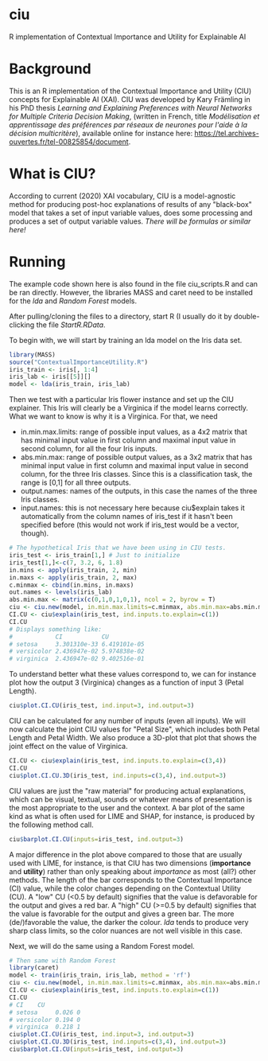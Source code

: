 # ciu
R implementation of Contextual Importance and Utility for Explainable AI

# Background

This is an R implementation of the Contextual Importance and Utility (CIU) concepts for Explainable AI (XAI). CIU was developed by Kary Främling in his PhD thesis *Learning and Explaining Preferences with Neural Networks for Multiple Criteria Decision Making*, (written in French, title *Modélisation et apprentissage des préférences par réseaux de neurones pour l'aide à la décision multicritère*), available online for instance here: https://tel.archives-ouvertes.fr/tel-00825854/document. 

# What is CIU?

According to current (2020) XAI vocabulary, CIU is a model-agnostic method for producing post-hoc explanations of results of any "black-box" model that takes a set of input variable values, does some processing and produces a set of output variable values. 
*There will be formulas or similar here!*

# Running

The example code shown here is also found in the file ciu_scripts.R and can be ran directly. However, the libraries MASS and caret need to be installed for the *lda* and *Random Forest* models. 

After pulling/cloning the files to a directory, start R (I usually do it by double-clicking the file *StartR.RData*. 

To begin with, we will start by training an lda model on the Iris data set. 

``` r
library(MASS)
source("ContextualImportanceUtility.R")
iris_train <- iris[, 1:4]
iris_lab <- iris[[5]][]
model <- lda(iris_train, iris_lab)
```

Then we test with a particular Iris flower instance and set up the CIU explainer. This Iris will clearly be a Virginica if the model learns correctly. What we want to know is why it is a Virginica. For that, we need 
* in.min.max.limits: range of possible input values, as a 4x2 matrix that has minimal input value in first column and maximal input value in second column, for all the four Iris inputs.
* abs.min.max: range of possible output values, as a 3x2 matrix that has minimal input value in first column and maximal input value in second column, for the three Iris classes. Since this is a classification task, the range is [0,1] for all three outputs. 
* output.names: names of the outputs, in this case the names of the three Iris classes.
* input.names: this is not necessary here because ciu$explain takes it automatically from the column names of iris_test if it hasn't been specified before (this would not work if iris_test would be a vector, though). 

``` r
# The hypothetical Iris that we have been using in CIU tests.
iris_test <- iris_train[1,] # Just to initialize
iris_test[1,]<-c(7, 3.2, 6, 1.8)
in.mins <- apply(iris_train, 2, min)
in.maxs <- apply(iris_train, 2, max)
c.minmax <- cbind(in.mins, in.maxs)
out.names <- levels(iris_lab)
abs.min.max <- matrix(c(0,1,0,1,0,1), ncol = 2, byrow = T)
ciu <- ciu.new(model, in.min.max.limits=c.minmax, abs.min.max=abs.min.max, output.names=out.names)
CI.CU <- ciu$explain(iris_test, ind.inputs.to.explain=c(1))
CI.CU
# Displays something like:
#            CI           CU
# setosa     3.301310e-33 6.419101e-05
# versicolor 2.436947e-02 5.974838e-02
# virginica  2.436947e-02 9.402516e-01
```

To understand better what these values correspond to, we can for instance plot how the output 3 (Virginica) changes as a function of input 3 (Petal Length).

``` r
ciu$plot.CI.CU(iris_test, ind.input=3, ind.output=3)
```
CIU can be calculated for any number of inputs (even all inputs). We will now calculate the joint CIU values for "Petal Size", which includes both Petal Length and Petal Width. We also produce a 3D-plot that plot that shows the joint effect on the value of Virginica.
``` r
CI.CU <- ciu$explain(iris_test, ind.inputs.to.explain=c(3,4))
CI.CU
ciu$plot.CI.CU.3D(iris_test, ind.inputs=c(3,4), ind.output=3)
```
CIU values are just the "raw material" for producing actual explanations, which can be visual, textual, sounds or whatever means of presentation is the most appropriate to the user and the context. A bar plot of the same kind as what is often used for LIME and SHAP, for instance, is produced by the following method call. 
``` r
ciu$barplot.CI.CU(inputs=iris_test, ind.output=3)
```
A major difference in the plot above compared to those that are usually used with LIME, for instance, is that CIU has two dimensions (**importance** and **utility**) rather than only speaking about *importance* as most (all?) other methods. The length of the bar corresponds to the Contextual Importance (CI) value, while the color changes depending on the Contextual Utility (CU). A "low" CU (<0.5 by default) signifies that the value is defavorable for the output and gives a red bar. A "high" CU (>=0.5 by default) signifies that the value is favorable for the output and gives a green bar. The more (de/)favorable the value, the darker the colour. *lda* tends to produce very sharp class limits, so the color nuances are not well visible in this case. 

Next, we will do the same using a Random Forest model. 
``` r
# Then same with Random Forest
library(caret)
model <- train(iris_train, iris_lab, method = 'rf')
ciu <- ciu.new(model, in.min.max.limits=c.minmax, abs.min.max=abs.min.max, output.names=out.names)
CI.CU <- ciu$explain(iris_test, ind.inputs.to.explain=c(1))
CI.CU
# CI    CU
# setosa     0.026 0 
# versicolor 0.194 0 
# virginica  0.218 1 
ciu$plot.CI.CU(iris_test, ind.input=3, ind.output=3)
ciu$plot.CI.CU.3D(iris_test, ind.inputs=c(3,4), ind.output=3)
ciu$barplot.CI.CU(inputs=iris_test, ind.output=3)

```
